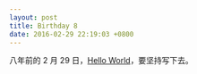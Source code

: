 ```yaml
---
layout: post
title: Birthday 8
date: 2016-02-29 22:19:03 +0800
---
```


八年前的 2 月 29 日，[Hello World][1]，要坚持写下去。

[1]:https://fann.im/blog/2008/02/29/hello-world/

